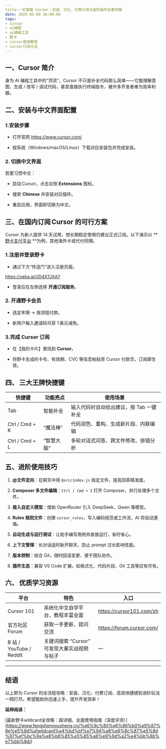 ```yaml
---
title:一文掌握 Cursor：安装、汉化、付费订阅与高阶操作全套攻略
date: 2025-05-09 16:00:00
tags:
- cursor
- ai编程
- ai编辑工具
- 野卡
- cursor使用教程
- cursor订阅方法
---
```


## 一、Cursor 简介

身为 AI 编程工具中的“顶流”，Cursor 不只是补全代码那么简单——它能理解意图、生成 / 改写 / 调试代码，甚至直接执行终端指令，被许多开发者奉为效率利器。



## 二、安装与中文界面配置

### 1.安装步骤

* 打开官网 <https://www.cursor.com/>

* 按系统（Windows/macOS/Linux）下载对应安装包并完成安装。

### 2. 切换中文界面

若更习惯中文：

* 启动 Cursor，点击左侧 **Extensions** 图标。

* 搜索 **Chinese** 并安装对应插件。

* 重启应用，界面即切换为中文。



## 三、在国内订阅 Cursor 的可行方案

Cursor 为新人提供 14 天试用，想长期稳定使用仍建议正式订阅。以下演示以 **[野卡支付平台](https://yeka.ai/i/D4X7JXA7) **为例，其他海外卡或代付同理。

### 1.注册并登录野卡

* 通过下方“传送门”进入注册页面。

https://yeka.ai/i/D4X7JXA7

* 登录后在左侧选择 **开通订阅服务**。

### 2. 开通野卡会员

* 选定年限 → 按流程付款。

* 新用户输入邀请码可获 1 美元减免。


### 3.完成 Cursor 订阅

* 在【我的卡片】里找到 **Cursor**。

* 将野卡生成的卡号、有效期、CVC 等信息粘贴至 Cursor 付款页，订阅即生效。
  &#x20;

## 四、 三大王牌快捷键
| 快捷键        | 功能亮点      | 使用场景                                                   |
|---------------|---------------|------------------------------------------------------------|
| Tab           | 智能补全      | 输入代码时自动给出建议，按 Tab 一键补全                     |
| Ctrl / Cmd + K | “魔法棒”      | 代码润色、重构、生成新片段、内联编辑                       |
| Ctrl / Cmd + L | “智慧大脑”    | 多轮对话式问答、跨文件修改、排错分析                       |


## 五、进阶使用技巧

1. **@文件定向**：在聊天中用 `@src/index.js` 指定文件，提高回答精准度。

2. **Composer 多文件编辑**：`Ctrl / Cmd + I` 打开 Composer，并行处理多个文件。

3. **接入自定义模型**：借助 OpenRouter 引入 DeepSeek、Qwen 等模型。

4. **Rules 规则文件**：创建 `cursor_rules`，写入编码规范或工作流，AI 将自动遵循。

5. **自动生成与运行测试**：让助手编写用例并直接运行，省时省心。

6. **上下文管理**：长对话适时新开聊天，防止 prompt 过长影响性能。

7. **版本控制**：结合 Git，随时回滚变更、便于团队协作。

8. **插件生态**：兼容 VS Code 扩展，如格式化、代码片段、Git 工具等应有尽有。



## 六、 优质学习资源
| 平台                   | 特色                                       | 入口                       |
|------------------------|--------------------------------------------|----------------------------|
| Cursor 101             | 系统化中文自学平台，教程丰富全面           | https://cursor101.com/zh   |
| 官方社区 Forum         | 获取一手更新、提问交流                     | https://forum.cursor.com/  |
| B 站 / YouTube / Reddit | 关键词搜索 “Cursor” 可发现大量实战视频与帖子 | —                          |


***

## 结语

以上即为 Cursor 的全流程攻略：安装、汉化、付费订阅、高效快捷键到进阶玩法一网打尽。希望能助你迅速上手，提升开发效率！



**延伸阅读：**

\[最新野卡wildcard全攻略：超详细、全面使用指南（深度评测）]\(https://www.fengshengyusheng.cn/%e6%9c%80%e6%96%b0%e9%87%8e%e5%8d%a1wildcard%e4%bd%bf%e7%94%a8%e6%8c%87%e5%8d%97%ef%bc%9a%e8%b6%85%e5%85%a8%e9%9d%a2%e4%bb%8b%e7%bb%8d/)
